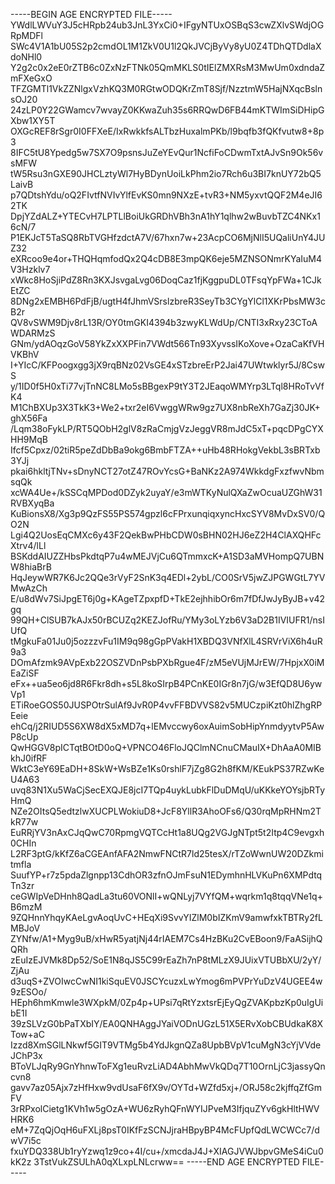 -----BEGIN AGE ENCRYPTED FILE-----
YWdlLWVuY3J5cHRpb24ub3JnL3YxCi0+IFgyNTUxOSBqS3cwZXlvSWdjOGRpMDFl
SWc4V1A1bU05S2p2cmdOL1M1ZkV0U1l2QkJVCjByVy8yU0Z4TDhQTDdlaXdoNHl0
Y2g2c0x2eE0rZTB6c0ZxNzFTNk05QmMKLS0tIElZMXRsM3MwUm0xdndaZmFXeGxO
TFZGMTl1VkZZNlgxVzhKQ3M0RGtwODQKrZmT8Sjf/NzztmW5HajNXqcBslnsOJ20
24zLP0Y22GWamcv7wvayZ0KKwaZuh35s6RRQwD6FB44mKTWImSiDHipGXbw1XY5T
OXGcREF8rSgr0I0FFXeE/IxRwkkfsALTbzHuxalmPKb/l9bqfb3fQKfvutw8+8p3
8IFC5tU8Ypedg5w7SX7O9psnsJuZeYEvQur1NcfiFoCDwmTxtAJvSn9Ok56vsMFW
tW5Rsu3nGXE90JHCLztyWl7HyBDynUoiLkPhm2io7Rch6u3BI7knUY72bQ5LaivB
p7QDtshYdu/oQ2FIvtfNVIvYlfEvKS0mn9NXzE+tvR3+NM5yxvtQQF2M4eJI62TK
DpjYZdALZ+YTECvH7LPTLlBoiUkGRDhVBh3nA1hY1qlhw2wBuvbTZC4NKx16cN/7
P1EKJcT5TaSQ8RbTVGHfzdctA7V/67hxn7w+23AcpCO6MjNlI5UQaliUnY4JUZ32
eXRcoo9e4or+THQHqmfodQx2Q4cDB8E3mpQK6eje5MZNSONmrKYaIuM4V3Hzklv7
xWkc8HoSjiPdZ8Rn3KXJsvgaLvg06DoqCaz1fjKggpuDL0TFsqYpFWa+1CJkEtZC
8DNg2xEMBH6PdFjB/ugtH4fJhmVSrslzbreR3SeyTb3CYgYlCl1XKrPbsMW3cB2r
QV8vSWM9Djv8rL13R/OY0tmGKI4394b3zwyKLWdUp/CNTI3xRxy23CToAWDARMzS
GNm/ydAOqzGoV58YkZxXXPFin7VWdt566Tn93XyvssIKoXove+OzaCaKfVHVKBhV
I+YIcC/KFPoogxgg3jX9rqBNz02VsGE4xSTzbreErP2Jai47UWtwklyr5J/8CswS
y/1ID0f5H0xTi77vjTnNC8LMo5sBBgexP9tY3T2JEaqoWMYrp3LTql8HRoTvVfK4
M1ChBXUp3X3TkK3+We2+txr2eI6VwggWRw9gz7UX8nbReXh7GaZj30JK+ghX56Fa
/Lqm38oFykLP/RT5QObH2glV8zRaCmjgVzJeggVR8mJdC5xT+pqcDPgCYXHH9MqB
Ifcf5Cpxz/02tiR5peZdDbBa9okg6BmbFTZA++uHb48RHokgVekbL3sBRTxb3YJj
pkai6hkltjTNv+sDnyNCT27otZ47ROvYcsG+BaNKz2A974WkkdgFxzfwvNbmsqQk
xcWA4Ue+/kSSCqMPDod0DZyk2uyaY/e3mWTKyNulQXaZwOcuaUZGhW31RVBXyqBa
KuBionsX8/Xg3p9QzFS55PS574gpzl6cFPrxunqiqxyncHxcSYV8MvDxSV0/QO2N
Lgi4Q2UosEqCMXc6y43F2QekBwPHbCDW0sBHN02HJ6eZ2H4ClAXQHFcXtrv4/lLl
BSKddAIUZZHbsPkdtqP7u4wMEJVjCu6QTmmxcK+A1SD3aMVHompQ7UBNW8hiaBrB
HqJeywWR7K6Jc2QQe3rVyF2SnK3q4EDl+2ybL/CO0SrV5jwZJPGWGtL7YVMwAzCh
E/u8dWv7SiJpgET6j0g+KAgeTZpxpfD+TkE2ejhhibOr6m7fDfJwJyByJB+v42gq
99QH+ClSUB7kAJx50rBCUZq2KEZJofRu/YMy3oLYzb6V3aD2B1IVIUFR1/nsIUfQ
tMgkuFa01Ju0j5ozzzvFu1IM9q98gGpPVakH1XBDQ3VNfXlL4SRVrViX6h4uR9a3
DOmAfzmk9AVpExb22OSZVDnPsbPXbRgue4F/zM5eVUjMJrEW/7HpjxX0iMEaZiSF
eFx++ua5eo6jd8R6Fkr8dh+s5L8koSIrpB4PCnKE0IGr8n7jG/w3EfQD8U6ywVp1
ETiRoeGOS50JUSPOtrSulAf9JvR0P4vvFFBDVVS82v5MUCzpiKzt0hlZhgRPEeie
ehCq/j2RIUD5S6XW8dX5xMD7q+lEMvccwy6oxAuimSobHipYnmdyytvP5AwP8cUp
QwHGGV8pICTqtBOtD0oQ+VPNCO46FloJQClmNCnuCMauIX+DhAaA0MIBkhJ0ifRF
WktC3eY69EaDH+8SkW+WsBZe1Ks0rshlF7jZg8G2h8fKM/KEukPS37RZwKeU4A63
uvq83N1Xu5WaCjSecEXQJE8jcI7TQp4uykLubkFlDuDMqU/uKKkeYOYsjbRTyHmQ
NZe2OItsQ5edtzlwXUCPLWokiuD8+JcF8YllR3AhoOFs6/Q30rqMpRHNm2TkR77w
EuRRjYV3nAxCJqQwC70RpmgVQTCcHt1a8UQg2VGJgNTpt5t2Itp4C9evgxh0CHIn
L2RF3ptG/kKfZ6aCGEAnfAFA2NmwFNCtR7ld25tesX/rTZoWwnUW20DZkmitmfla
SuufYP+r7z5pdaZlgnpp13CdhOR3zfnOJmFsuN1EDymhnHLVKuPn6XMPdtqTn3zr
ceGWIpVeDHnh8QadLa3tu60VONlI+wQNLyj7VYfQM+wqrkm1q8tqqVNe1q+B6mzM
9ZQHnnYhqyKAeLgvAoqUvC+HEqXi9SvvYIZlM0bIZKmV9amwfxkTBTRy2fLMBJoV
ZYNfw/A1+Myg9uB/xHwR5yatjNj44rIAEM7Cs4HzBKu2CvEBoon9/FaASijhQQRh
zEuIzEJVMk8Dp52/SoE1N8qJS5C99rEaZh7nP8tMLzX9JUixVTUBbXU/2yY/ZjAu
d3uqS+ZVOIwcCwNI1kiSquEV0JSCYcuzxLwYmog6mPVPrYuDzV4UGEE4w9zESOo/
HEph6hmKmwle3WXpkM/0Zp4p+UPsi7qRtYzxtsrEjEyQgZVAKpbzKp0uIgUibE1I
39zSLVzG0bPaTXbIY/EA0QNHAggJYaiVODnUGzL51X5ERvXobCBUdkaK8XTow+aC
Izzd8XmSGlLNkwf5GIT9VTMg5b4YdJkgnQZa8UpbBVpV1cuMgN3cYjVVdeJChP3x
BToVLJqRy9GnYhnwToFXg1euRvzLiAD4AbhMwVkQDq7T10OrnLjC3jassyQncvn8
gavv7az05Ajx7zHfHxw9vdUsaF6fX9v/OYTd+WZfd5xj+/ORJ58c2kjffqZfGmFV
3rRPxolCietg1KVh1w5gOzA+WU6zRyhQFnWYIJPveM3IfjquZYv6gkHltHWVHRK6
eM+7ZqQjOqH6uFXLj8psT0IKfFzSCNJjraHBpyBP4McFUpfQdLWCWCc7/dwV7i5c
fxuYDQ338Ub1ryYzwq1z9co+4I/cu+/xmcdaJ4J+XIAGJVWJbpvGMeS4iCu0kK2z
3TstVukZSULhA0qXLxpLNLcrww==
-----END AGE ENCRYPTED FILE-----

